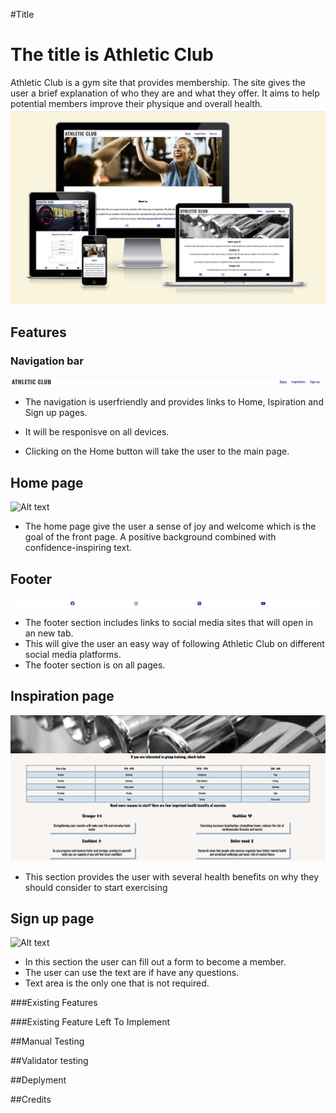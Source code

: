 #Title

# The title is Athletic Club

Athletic Club is a gym site that provides membership. The site gives the user a brief explanation of who they are and what they offer. It aims to help potential members improve their physique and overall health.
![Alt text](assets/images/readme-images/Am%20I%20Responsive%202.png)

## Features

### Navigation bar 

![Alt text](assets/images/readme-images/Navigation%20bar%20(Readme).png)


* The navigation is userfriendly and provides links to Home, Ispiration and Sign up pages.

* It will be responisve on all devices. 

* Clicking on the Home button will take the user to the main page.





## Home page
![Alt text](assets/images/readme-images/Home%20page%20(Readme).png)

* The home page give the user a sense of joy and welcome which is the goal of the front page. A positive background combined with confidence-inspiring text.





## Footer
![Alt text](assets/images/readme-images/Footer%20(Readme).png)

* The footer section includes links to social media sites that will open in an new tab.
* This will give the user an easy way of following Athletic Club on different social media platforms.
* The footer section is on all pages.




## Inspiration page
![Alt text](assets/images/readme-images/Inspiration%20page%20(Readme).png)



* This section provides the user with several health benefits on why they should consider to start exercising



## Sign up page
![Alt text](assets/images/readme-images/Sign%20up%20page%20(Readme).png)

* In this section the user can fill out a form to become a member.
* The user can use the text are if have any questions.
* Text area is the only one that is not required.


###Existing Features



###Existing Feature Left To Implement



##Manual Testing

##Validator testing



##Deplyment



##Credits